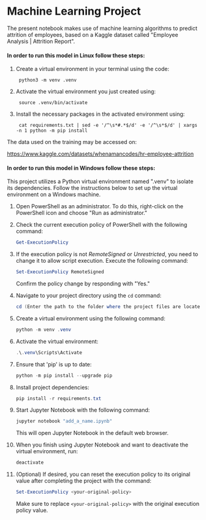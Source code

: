 # Machine Learning Project

The present notebook makes use of machine learning algorithms to predict attrition of employees, based on a Kaggle dataset called "Employee Analysis | Attrition Report".

#### In order to run this model in **Linux** follow these steps:

1. Create a virtual environment in your terminal using the code:

        python3 -m venv .venv

3. Activate the virtual environment you just created using:

        source .venv/bin/activate

5. Install the necessary packages in the activated environment using: 

        cat requirements.txt | sed -e '/^\s*#.*$/d' -e '/^\s*$/d' | xargs -n 1 python -m pip install

The data used on the training may be accessed on:

https://www.kaggle.com/datasets/whenamancodes/hr-employee-attrition

#### In order to run this model in **Windows** follow these steps:

This project utilizes a Python virtual environment named ".venv" to isolate its dependencies. Follow the instructions below to set up the virtual environment on a Windows machine.

1. Open PowerShell as an administrator. To do this, right-click on the PowerShell icon and choose "Run as administrator."

2. Check the current execution policy of PowerShell with the following command:

    ```powershell
    Get-ExecutionPolicy
    ```

3. If the execution policy is not *RemoteSigned* or *Unrestricted*, you need to change it to allow script execution. Execute the following command:

    ```powershell
    Set-ExecutionPolicy RemoteSigned
    ```

    Confirm the policy change by responding with "Yes."

4. Navigate to your project directory using the `cd` command:

    ```powershell
    cd (Enter the path to the folder where the project files are located, without the parentheses)
    ```

5. Create a virtual environment using the following command:

    ```powershell
    python -m venv .venv
    ```

6. Activate the virtual environment:

    ```powershell
    .\.venv\Scripts\Activate
    ```

7. Ensure that 'pip' is up to date:

    ```powershell
    python -m pip install --upgrade pip
    ```

8. Install project dependencies:

    ```powershell
    pip install -r requirements.txt
    ```

9. Start Jupyter Notebook with the following command:

    ```powershell
    jupyter notebook "add_a_name.ipynb"
    ```

    This will open Jupyter Notebook in the default web browser.

10. When you finish using Jupyter Notebook and want to deactivate the virtual environment, run:

    ```powershell
    deactivate
    ```

11. (Optional) If desired, you can reset the execution policy to its original value after completing the project with the command:

    ```powershell
    Set-ExecutionPolicy <your-original-policy>
    ```

    Make sure to replace `<your-original-policy>` with the original execution policy value.

